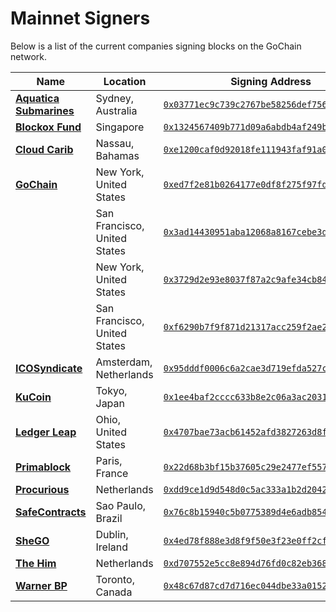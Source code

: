 # Mainnet Signers

Below is a list of the current companies signing blocks on the GoChain network.

| Name | Location| Signing Address |
| --- | --------------- | --- |
| [**Aquatica Submarines**](https://aquaticasubmarines.com/) | Sydney, Australia | [`0x03771ec9c739c2767be58256def7564678985c78`](https://explorer.gochain.io/addr/0x03771ec9c739c2767be58256def7564678985c78) |
| [**Blockox Fund**](http://blockox.vc/) | Singapore | [`0x1324567409b771d09a6abdb4af249b7fe2de45fc`](https://explorer.gochain.io/addr/0x1324567409b771d09a6abdb4af249b7fe2de45fc) |
| [**Cloud Carib**](https://www.cloudcarib.com/) | Nassau, Bahamas | [`0xe1200caf0d92018fe111943faf91a0c5f6db34d1`](https://explorer.gochain.io/addr/0xe1200caf0d92018fe111943faf91a0c5f6db34d1) |
| [**GoChain**](https://gochain.io)  | New York, United States | [`0xed7f2e81b0264177e0df8f275f97fd74fa51a896`](https://explorer.gochain.io/addr/0xed7f2e81b0264177e0df8f275f97fd74fa51a896) |
| | San Francisco, United States | [`0x3ad14430951aba12068a8167cebe3ddd57614432`](https://explorer.gochain.io/addr/0x3ad14430951aba12068a8167cebe3ddd57614432) |
| | New York, United States | [`0x3729d2e93e8037f87a2c9afe34cb84b7069e4dea`](https://explorer.gochain.io/addr/0x3729d2e93e8037f87a2c9afe34cb84b7069e4dea) |
| | San Francisco, United States | [`0xf6290b7f9f871d21317acc259f2ae23c0aa69c73`](https://explorer.gochain.io/addr/0xf6290b7f9f871d21317acc259f2ae23c0aa69c73) |
| [**ICOSyndicate**](https://icosyndicate.org/) | Amsterdam, Netherlands | [`0x95dddf0006c6a2cae3d719efda527ce7ff8bef9c`](https://explorer.gochain.io/addr/0x95dddf0006c6a2cae3d719efda527ce7ff8bef9c) |
| [**KuCoin**](https://kucoin.com) | Tokyo, Japan | [`0x1ee4baf2cccc633b8e2c06a3ac20319610cf3cd5`](https://explorer.gochain.io/addr/0x1ee4baf2cccc633b8e2c06a3ac20319610cf3cd5) |
| [**Ledger Leap**](https://ledgerleap.com/) | Ohio, United States | [`0x4707bae73acb61452afd3827263d8fce236dc0ee`](https://explorer.gochain.io/addr/0x4707bae73acb61452afd3827263d8fce236dc0ee) |
| [**Primablock**](https://primablock.com/) | Paris, France | [`0x22d68b3bf15b37605c29e2477ef55729593cf40a`](https://explorer.gochain.io/addr/0x22d68b3bf15b37605c29e2477ef55729593cf40a) |
| [**Procurious**](https://www.procurious.com/) | Netherlands | [`0xdd9ce1d9d548d0c5ac333a1b2d2042281886c5ea`](https://explorer.gochain.io/addr/0xdd9ce1d9d548d0c5ac333a1b2d2042281886c5ea) |
| [**SafeContracts**](https://safecontracts.io) | Sao Paulo, Brazil | [`0x76c8b15940c5b0775389d4e6adb854182930a0ee`](https://explorer.gochain.io/addr/0x76c8b15940c5b0775389d4e6adb854182930a0ee) |
| [**SheGO**](http://shego.org/) | Dublin, Ireland | [`0x4ed78f888e3d8f9f50e3f23e0ff2cf55550015bd`](https://explorer.gochain.io/addr/0x4ed78f888e3d8f9f50e3f23e0ff2cf55550015bd) |
| [**The Him**](http://www.thehimmusic.com/) | Netherlands | [`0xd707552e5cc8e894d76fd0c82eb368c2f3a4af1a`](https://explorer.gochain.io/addr/0xd707552e5cc8e894d76fd0c82eb368c2f3a4af1a) |
| [**Warner BP**](https://warnerbusinesspark.ca/) | Toronto, Canada | [`0x48c67d87cd7d716ec044dbe33a0152557bf86062`](https://explorer.gochain.io/addr/0x48c67d87cd7d716ec044dbe33a0152557bf86062) |
